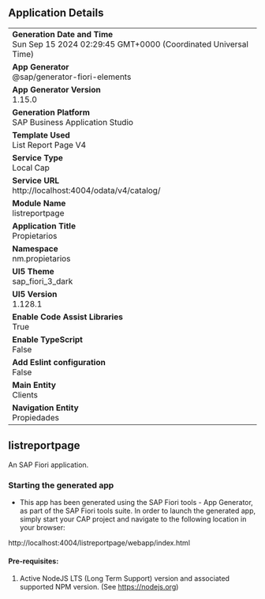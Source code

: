## Application Details
|               |
| ------------- |
|**Generation Date and Time**<br>Sun Sep 15 2024 02:29:45 GMT+0000 (Coordinated Universal Time)|
|**App Generator**<br>@sap/generator-fiori-elements|
|**App Generator Version**<br>1.15.0|
|**Generation Platform**<br>SAP Business Application Studio|
|**Template Used**<br>List Report Page V4|
|**Service Type**<br>Local Cap|
|**Service URL**<br>http://localhost:4004/odata/v4/catalog/|
|**Module Name**<br>listreportpage|
|**Application Title**<br>Propietarios|
|**Namespace**<br>nm.propietarios|
|**UI5 Theme**<br>sap_fiori_3_dark|
|**UI5 Version**<br>1.128.1|
|**Enable Code Assist Libraries**<br>True|
|**Enable TypeScript**<br>False|
|**Add Eslint configuration**<br>False|
|**Main Entity**<br>Clients|
|**Navigation Entity**<br>Propiedades|

## listreportpage

An SAP Fiori application.

### Starting the generated app

-   This app has been generated using the SAP Fiori tools - App Generator, as part of the SAP Fiori tools suite.  In order to launch the generated app, simply start your CAP project and navigate to the following location in your browser:

http://localhost:4004/listreportpage/webapp/index.html

#### Pre-requisites:

1. Active NodeJS LTS (Long Term Support) version and associated supported NPM version.  (See https://nodejs.org)


